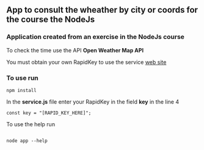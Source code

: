 
## App to consult the wheather by city or coords for the course the NodeJs

### Application created from an exercise in the NodeJs course

To check the time use the API **Open Weather Map API** 

You must obtain your own RapidKey to use the service [web site ](https://rapidapi.com/community/api/open-weather-map?endpoint=apiendpoint_f719676c-072b-4a2d-ad2e-78f8375ea9c8)

### To use run

```
npm install

```

In the **service.js** file enter your RapidKey in the field **key** in the line 4

```
const key = "[RAPID_KEY_HERE]";

```

To use the help run

```

node app --help

```


